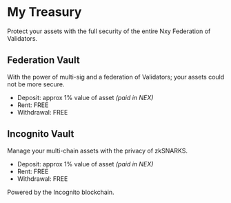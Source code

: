 # My Treasury

Protect your assets with the full security of the entire Nxy Federation of Validators.


## Federation Vault

With the power of multi-sig and a federation of Validators; your assets could not be more secure.

- Deposit: approx 1% value of asset _(paid in NEX)_
- Rent: FREE
- Withdrawal: FREE

## Incognito Vault

Manage your multi-chain assets with the privacy of zkSNARKS.

- Deposit: approx 1% value of asset _(paid in NEX)_
- Rent: FREE
- Withdrawal: FREE

Powered by the Incognito blockchain.
